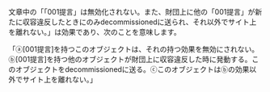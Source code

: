 文章中の「「001提言」は無効化されない。また、財団上に他の「001提言」が新たに収容違反したときにのみdecommissionedに送られ、それ以外でサイト上を離れない。」は効果であり、次のことを意味します。

「ⓐ[001提言]を持つこのオブジェクトは、それの持つ効果を無効にされない。ⓑ[001提言]を持つ他のオブジェクトが財団上に収容違反した時に発動する。このオブジェクトをdecommissionedに送る。ⓒこのオブジェクトはⓑの効果以外でサイト上を離れない。」
